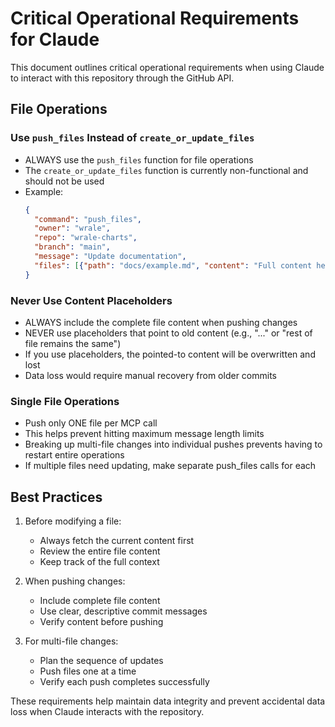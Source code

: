 # Critical Operational Requirements for Claude

This document outlines critical operational requirements when using Claude to interact with this repository through the GitHub API.

## File Operations

### Use `push_files` Instead of `create_or_update_files`

- ALWAYS use the `push_files` function for file operations
- The `create_or_update_files` function is currently non-functional and should not be used
- Example:
  ```json
  {
    "command": "push_files",
    "owner": "wrale",
    "repo": "wrale-charts",
    "branch": "main",
    "message": "Update documentation",
    "files": [{"path": "docs/example.md", "content": "Full content here..."}]
  }
  ```

### Never Use Content Placeholders

- ALWAYS include the complete file content when pushing changes
- NEVER use placeholders that point to old content (e.g., "..." or "rest of file remains the same")
- If you use placeholders, the pointed-to content will be overwritten and lost
- Data loss would require manual recovery from older commits

### Single File Operations

- Push only ONE file per MCP call
- This helps prevent hitting maximum message length limits
- Breaking up multi-file changes into individual pushes prevents having to restart entire operations
- If multiple files need updating, make separate push_files calls for each

## Best Practices

1. Before modifying a file:
   - Always fetch the current content first
   - Review the entire file content
   - Keep track of the full context

2. When pushing changes:
   - Include complete file content
   - Use clear, descriptive commit messages
   - Verify content before pushing

3. For multi-file changes:
   - Plan the sequence of updates
   - Push files one at a time
   - Verify each push completes successfully

These requirements help maintain data integrity and prevent accidental data loss when Claude interacts with the repository.
